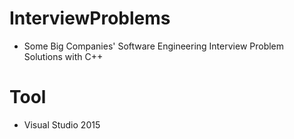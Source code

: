 # InterviewProblems
- Some Big Companies' Software Engineering Interview Problem Solutions with C++
# Tool
- Visual Studio 2015
